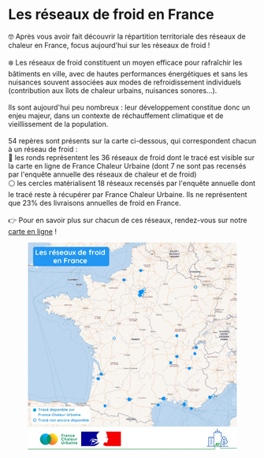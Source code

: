 # Les réseaux de froid en France

🤓 Après vous avoir fait découvrir la répartition territoriale des réseaux de chaleur en France, focus aujourd'hui sur les réseaux de froid !\
\
❄️ Les réseaux de froid constituent un moyen efficace pour rafraîchir les bâtiments en ville, avec de hautes performances énergétiques et sans les nuisances souvent associées aux modes de refroidissement individuels (contribution aux îlots de chaleur urbains, nuisances sonores...).\
\
Ils sont aujourd'hui peu nombreux : leur développement constitue donc un enjeu majeur, dans un contexte de réchauffement climatique et de vieillissement de la population.\
\
54 repères sont présents sur la carte ci-dessous, qui correspondent chacun à un réseau de froid :\
🔵 les ronds représentent les 36 réseaux de froid dont le tracé est visible sur la carte en ligne de France Chaleur Urbaine (dont 7 ne sont pas recensés par l'enquête annuelle des réseaux de chaleur et de froid)\
⚪ les cercles matérialisent 18 réseaux recensés par l'enquête annuelle dont le tracé reste à récupérer par France Chaleur Urbaine. Ils ne représentent que 23% des livraisons annuelles de froid en France.\
\
👉 Pour en savoir plus sur chacun de ces réseaux, rendez-vous sur notre [carte en ligne](/carte) !

<figure><img src=".gitbook/assets/FCU_reperes_RF.jpg" alt=""><figcaption></figcaption></figure>
